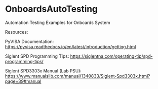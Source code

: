 # OnboardsAutoTesting
Automation Testing Examples for Onboards System

Resources:

PyVISA Documentation:
https://pyvisa.readthedocs.io/en/latest/introduction/getting.html

Siglent SPD Programming Tips:
https://siglentna.com/operating-tip/spd-programming-tips/ 

Siglent SPD3303x Manual (Lab PSU):
https://www.manualslib.com/manual/1340833/Siglent-Spd3303x.html?page=39#manual
